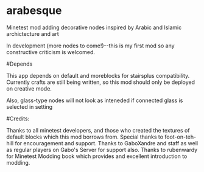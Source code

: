 # arabesque
Minetest mod adding decorative nodes inspired by Arabic and Islamic archictecture and art

In development (more nodes to come!)--this is my first mod so any constructive criticism is welcomed.

#Depends 

This app depends on default and moreblocks for stairsplus compatibility. Currently crafts are still being written, so this mod should only be deployed on creative mode.

Also, glass-type nodes will not look as inteneded if connected glass is selected in setting

#Credits:

Thanks to all minetest developers, and those who created the textures of default blocks which this mod borrows from.
Special thanks to foot-on-teh-hill for encouragement and support.
Thanks to GaboXandre and staff as well as regular players on Gabo's Server for support also.
Thanks to rubenwardy for Minetest Modding book which provides and excellent introduction to modding.
